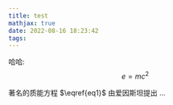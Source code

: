 ```yaml
---
title: test
mathjax: true
date: 2022-08-16 18:23:42
tags:
---
```





哈哈:
$$
\begin{equation}\label{eq1}
e=mc^2
\end{equation}
$$


著名的质能方程 $\eqref{eq1}$ 由爱因斯坦提出 ...
